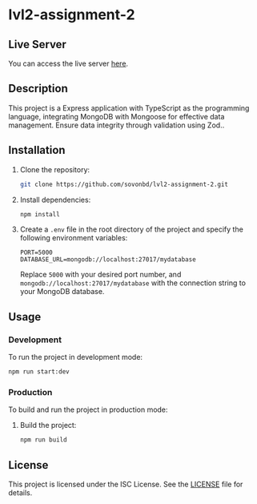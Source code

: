 # lvl2-assignment-2

## Live Server

You can access the live server [here](https://lvl2-assignment-2-umber.vercel.app/).


## Description

This project is a Express application with TypeScript as the programming language, integrating MongoDB with Mongoose for effective data management. Ensure data integrity through validation using Zod..

## Installation

1. Clone the repository:

   ```bash
   git clone https://github.com/sovonbd/lvl2-assignment-2.git
   ```

2. Install dependencies:

   ```bash
   npm install
   ```

3. Create a `.env` file in the root directory of the project and specify the following environment variables:

   ```plaintext
   PORT=5000
   DATABASE_URL=mongodb://localhost:27017/mydatabase
   ```

   Replace `5000` with your desired port number, and `mongodb://localhost:27017/mydatabase` with the connection string to your MongoDB database.

## Usage

### Development

To run the project in development mode:

```bash
npm run start:dev
```

### Production

To build and run the project in production mode:

1. Build the project:

   ```bash
   npm run build
   ```

## License

This project is licensed under the ISC License. See the [LICENSE](LICENSE) file for details.
